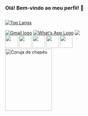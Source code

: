 ### Olá! Bem-vindo ao meu perfil! 🦉

##

[![Top Langs](https://github-readme-stats.vercel.app/api/top-langs/?username=GabrielCesconetto&layout=compact&theme=dark)](https://github.com/anuraghazra/github-readme-stats)

<div style="display: inline-block">
  <a href="mailto:gabrielcesconettogc@gmail.com"><img align="center" src="https://img.shields.io/badge/Gmail-D14836?style=for-the-badge&logo=gmail&logoColor=white" alt="Gmail logo"></a>
  <a href="https://wa.me/554197881502/?text="><img align="center" src="https://img.shields.io/badge/WhatsApp-25D366?style=for-the-badge&logo=whatsapp&logoColor=white" alt="What's App Logo"></a>
  <a href="https://www.linkedin.com/in/jo%C3%A3o-gabriel-cesconetto-439414205/"><img align="center" src="https://img.shields.io/badge/LinkedIn-0077B5?style=for-the-badge&logo=linkedin&logoColor=white"></a>
</div>
<br>
<div style="display: inline-block">
  <img src="https://img.icons8.com/color/48/000000/html-5--v1.png"/ width="40">
  <img src="https://img.icons8.com/color/48/000000/css3.png"/ width="40">
  <img src="https://img.icons8.com/color/48/000000/javascript--v1.png"/ width="40">
  <img src="https://img.icons8.com/color/48/000000/bootstrap.png"/ width="40">
  <img src="https://www.vectorlogo.zone/logos/jquery/jquery-icon.svg"/ width="40">
 </div>
<br>
<div style="display: inline-block">
  <img src="https://c.tenor.com/mQIZ9L0TIDUAAAAM/owl.gif" alt="Coruja de chapéu" width="150" height="200">
</div>

